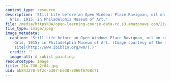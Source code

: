 ```yaml
---
content_type: resource
description: 'Still Life before an Open Window: Place Ravignan, oil on canvas by Juan
  Gris, 1915; in Philadelphia Museum of Art.'
file: /media/https%3A/open-learning-course-data-rc.s3.amazonaws.com/21w-730-2-the-creative-spark-fall-2004/bb8432709f2cb307be388066f6768c71_21w-730-2f04.jpg
file_type: image/jpeg
image_metadata:
  caption: 'Still Life before an Open Window: Place Ravignan, oil on canvas by Juan
    Gris, 1915; in Philadelphia Museum of Art. (Image courtesy of the [WebMuseum Web
    site](http://www.ibiblio.org/wm/).)'
  credit: ''
  image-alt: A cubist painting.
resourcetype: Image
title: 21w-730-2f04.jpg
uid: bb843270-9f2c-b307-be38-8066f6768c71
---
```

